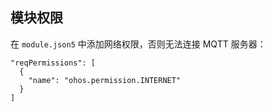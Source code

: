 ## 模块权限

在 `module.json5` 中添加网络权限，否则无法连接 MQTT 服务器：

```json5
"reqPermissions": [
  {
    "name": "ohos.permission.INTERNET"
  }
]

